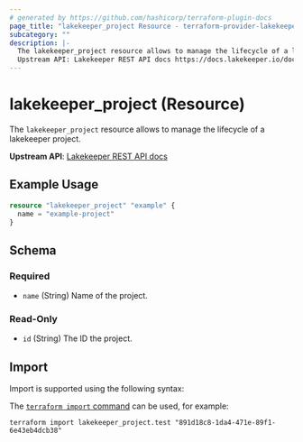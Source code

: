 ```yaml
---
# generated by https://github.com/hashicorp/terraform-plugin-docs
page_title: "lakekeeper_project Resource - terraform-provider-lakekeeper"
subcategory: ""
description: |-
  The lakekeeper_project resource allows to manage the lifecycle of a lakekeeper project.
  Upstream API: Lakekeeper REST API docs https://docs.lakekeeper.io/docs/nightly/api/management/#tag/project/operation/get_project
---
```


# lakekeeper_project (Resource)

The `lakekeeper_project` resource allows to manage the lifecycle of a lakekeeper project.

**Upstream API**: [Lakekeeper REST API docs](https://docs.lakekeeper.io/docs/nightly/api/management/#tag/project/operation/get_project)

## Example Usage

```terraform
resource "lakekeeper_project" "example" {
  name = "example-project"
}
```

<!-- schema generated by tfplugindocs -->
## Schema

### Required

- `name` (String) Name of the project.

### Read-Only

- `id` (String) The ID the project.

## Import

Import is supported using the following syntax:

The [`terraform import` command](https://developer.hashicorp.com/terraform/cli/commands/import) can be used, for example:

```shell
terraform import lakekeeper_project.test "891d18c8-1da4-471e-89f1-6e43eb4dcb38"
```
